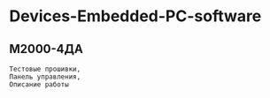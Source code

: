 # Devices-Embedded-PC-software
## М2000-4ДА
    Тестовые прошивки,
    Панель управления,
    Описание работы
